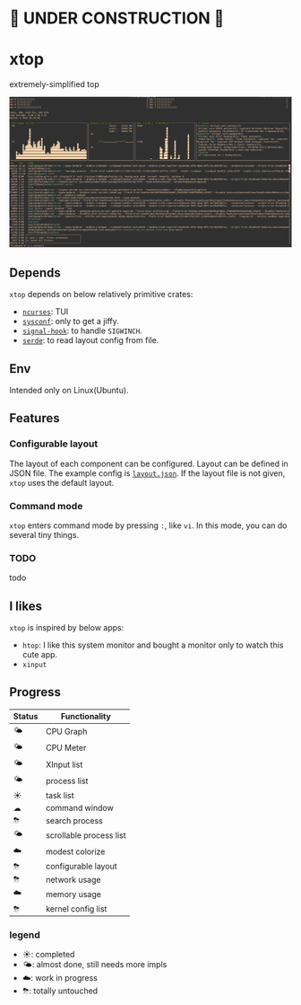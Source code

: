 # 🚧 UNDER CONSTRUCTION 🚧

# xtop 

extremely-simplified top

![log6](./images/log6.png)


## Depends

`xtop` depends on below relatively primitive crates:
- [`ncurses`](https://github.com/jeaye/ncurses-rs): TUI
- [`sysconf`](https://github.com/zerocostgoods/sysconf.rs): only to get a jiffy.
- [`signal-hook`](https://github.com/vorner/signal-hook): to handle `SIGWINCH`.
- [`serde`](https://github.com/serde-rs/serde): to read layout config from file.

## Env

Intended only on Linux(Ubuntu).

## Features

### Configurable layout

The layout of each component can be configured. Layout can be defined in JSON file. The example config is [`layout.json`](./layout.json). If the layout file is not given, `xtop` uses the default layout.

### Command mode
`xtop` enters command mode by pressing `:`, like `vi`. In this mode, you can do several tiny things.

### TODO
todo


## I likes
`xtop` is inspired by below apps:

- `htop`: I like this system monitor and bought a monitor only to watch this cute app.
- `xinput`

  


## Progress

| Status | Functionality |
| ------------- | ------------- |
| 🌤 | CPU Graph |
| 🌤 | CPU Meter |
| 🌤 | XInput list |
| 🌤 | process list |
| ☀ | task list |
| ☁ | command window |
| ⛈ | search process |
| 🌤 | scrollable process list |
| ☁️ | modest colorize |
| ⛈ | configurable layout |
| ⛈ | network usage |
| ☁️ | memory usage |
| ⛈ | kernel config list |


### legend

- ☀️: completed
- 🌤: almost done, still needs more impls 
- ☁️: work in progress
- ⛈: totally untouched
